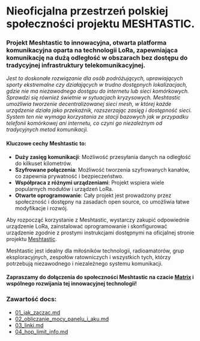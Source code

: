 # Nieoficjalna przestrzeń polskiej społeczności projektu **MESHTASTIC**.
### Projekt Meshtastic to innowacyjna, otwarta platforma komunikacyjna oparta na technologii LoRa, zapewniająca komunikację na dużą odległość w obszarach bez dostępu do tradycyjnej infrastruktury telekomunikacyjnej. 
*Jest to doskonałe rozwiązanie dla osób podróżujących, uprawiających sporty ekstremalne czy działających w trudno dostępnych lokalizacjach, gdzie nie ma niezawodnego dostępu do internetu lub sieci komórkowych. Sprawdzi się również świetnie w sytuacjach kryzysowych.
Meshtastic umożliwia tworzenie decentralizowanej sieci mesh, w której każde urządzenie działa jako przekaźnik, rozszerzając zasięg i dostępność sieci. System ten nie wymaga korzystania ze stacji bazowych jak w przypadku telefonii komórkowej ani internetu, co czyni go niezależnym od tradycyjnych metod komunikacji​.*

#### Kluczowe cechy Meshtastic to:

- **Duży zasięg komunikacji**: Możliwość przesyłania danych na odległość do kilkuset kilometrów.
- **Szyfrowane połączenia**: Możliwość tworzenia szyfrowanych kanałów, co zapewnia prywatność i bezpieczeństwo.
- **Współpraca z różnymi urządzeniami**: Projekt wspiera wiele popularnych modułów i urządzeń LoRa.
- **Otwarte oprogramowanie**: Cały projekt jest prowadzony przez społeczność i dostępny na zasadach open source, co umożliwia łatwe modyfikacje i rozwój.

Aby rozpocząć korzystanie z Meshtastic, wystarczy zakupić odpowiednie urządzenie LoRa, zainstalować oprogramowanie i skonfigurować urządzenie zgodnie z prostymi instrukcjami dostępnymi na oficjalnej stronie projektu​ [Meshtastic](https://meshtastic.org​).

Meshtastic jest idealny dla miłośników technologii, radioamatorów, grup eksploracyjnych, zespołów ratowniczych i wszystkich tych, którzy potrzebują niezawodnego i niezależnego systemu komunikacji. 

#### Zapraszamy do dołączenia do społeczności Meshtastic na czacie [Matrix](https://matrix.to/#/#meshtasticpl:matrix.org) i wspólnego rozwijania tej innowacyjnej technologii! 

### Zawartość docs:
- [01_jak_zaczac.md](docs/01_jak_zaczac.md)
- [02_obliczanie_mocy_panelu_i_aku.md](docs/02_obliczanie_mocy_panelu_i_aku.md)
- [03_linki.md](docs/03_linki.md)
- [04_hop_limit_info.md](docs/04_hop_limit_info.md)

